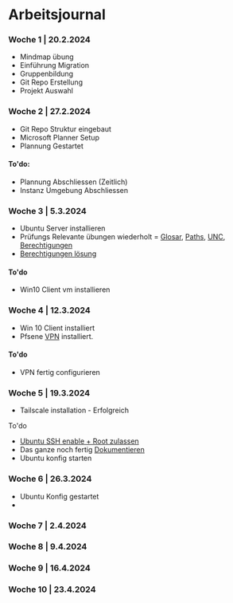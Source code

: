 # Arbeitsjournal

### Woche 1 | 20.2.2024

- Mindmap übung
- Einführung Migration
- Gruppenbildung
- Git Repo Erstellung
- Projekt Auswahl


### Woche 2 | 27.2.2024

- Git Repo Struktur eingebaut
- Microsoft Planner Setup
- Plannung Gestartet

#### To'do:
- Plannung Abschliessen (Zeitlich)
- Instanz Umgebung Abschliessen

### Woche 3 | 5.3.2024

- Ubuntu Server installieren
- Prüfungs Relevante übungen wiederholt = [Glosar](https://gitlab.com/ch-tbz-it/Stud/m158/-/blob/main/04_Unterrichtsressourcen/Glossar.md?ref_type=heads), [Paths](https://tbzedu-my.sharepoint.com/:w:/g/personal/dante_pangione_edu_tbz_ch/EZMxAXTvArdIjaENz6D0fKwBsgdIXJp5_DX54LaUf32kXQ?e=8PqL0J), [UNC](https://tbzedu-my.sharepoint.com/:w:/g/personal/dante_pangione_edu_tbz_ch/EZNwSSrmk09KuWtH3KvFrsIBn4LsT1z_B_Qj08EENzSLdg?e=tDtjTd), [Berechtigungen](https://gitlab.com/ch-tbz-it/Stud/m158/-/blob/main/04_Unterrichtsressourcen/03_%C3%9Cbungen/Berechtigungen%20unter%20Windows/Berechtigungen%20unter%20Windows.md?ref_type=heads)
- [Berechtigungen lösung](https://github.com/Dante1197/m158/blob/main/Berechtigunen-L%C3%B6sung.md)


#### To'do 
  - Win10 Client vm installieren 

### Woche 4 | 12.3.2024

- Win 10 Client installiert
- Pfsene [VPN](https://gitlab.com/ch-tbz-it/Stud/m158/-/blob/main/04_Unterrichtsressourcen/00_Proxmox/Tailscale/Guide.md?ref_type=heads) installiert.

#### To'do
- VPN fertig configurieren 

### Woche 5 | 19.3.2024

- Tailscale installation - Erfolgreich 

To'do
- [Ubuntu SSH enable + Root zulassen](https://access.redhat.com/documentation/it-it/red_hat_enterprise_linux/6/html/v2v_guide/preparation_before_the_p2v_migration-enable_root_login_over_ssh)
- Das ganze noch fertig [Dokumentieren](/m158/Tailscale-installation.md)
- Ubuntu konfig starten 

### Woche 6 | 26.3.2024

- Ubuntu Konfig gestartet 
- 

### Woche 7 | 2.4.2024


### Woche 8 | 9.4.2024


### Woche 9 | 16.4.2024


### Woche 10 | 23.4.2024